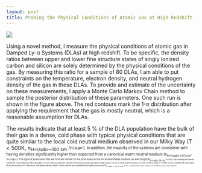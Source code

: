 ```yaml
---
layout: post
title: Probing the Physical Conditions of Atomic Gas at High Redshift
---
```

<img src="{{ site.baseurl }}/images/SiC.png">

Using a novel method, I measure the physical conditions of atomic gas
in Damped Ly-&alpha; Systems (DLAs) at high redshift. To be specific,
the density ratios between upper and lower fine structure states of singly
ionized carbon and silicon are solely determined by the physical
conditions of the gas. By measuring this ratio for a sample of 80
DLAs, I am able to put constraints on the temperature, electron
density, and neutral hydrogen density of the gas in these DLAs. To
provide and estimate of the uncertainty on these measurements, I apply
a Monte Carlo Markov Chain method to sample the posterior distribution
of these parameters. One such run is shown in the figure above. The
red contours mark the 1-&sigma; distribution after applying the
requirement that the gas is mostly neutral, which is a reasonable
assumption for DLAs.

The results indicate that at least 5 % of the DLA population have the bulk of
their gas in a dense, cold phase with typical physical conditions that
are quite similar to the local cold neutral medium observed in our
Milky Way (T < 500K, n<sub>H<\sub>~100 cm<sup>-3<\sup>). In addition,
the majority of the systems are consistent with having densities
significantly higher than expected from a canonical warm neutral
medium (n<sub>H<\sub>>0.1 cm<sup>-3<\sup>). The typical
pressures that we find are similar to the pressures in the local
interstellar medium as well (log(_P/K_<sub>b<\sub>
[K cm<sup>-3<\sup>]. By equating the density with the HI column density
of the absorption, we are able to provide an estimate of the
characteristic absorption length, which can be as small as a few
parsec for some of these systems. Finally we have identified 8
intervening DLAs with positive Si II<sup>*</sup> detections, the
largest sample to date. These systems have systematically higher
pressures (_P/K_<sub>b<\sub> > 20 000 K cm<sup>-3<\sup>, suggesting
these systems probe the turbulent ISM of young star-forming galaxies.

